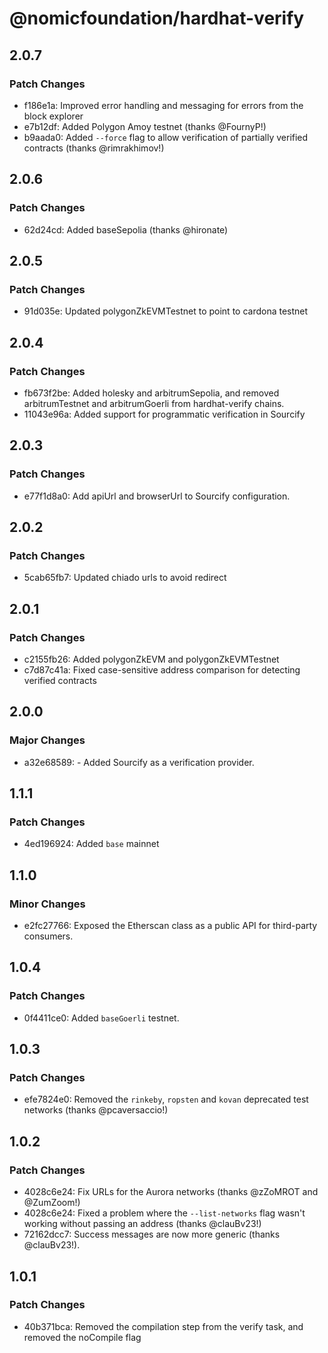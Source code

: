# @nomicfoundation/hardhat-verify

## 2.0.7

### Patch Changes

- f186e1a: Improved error handling and messaging for errors from the block explorer
- e7b12df: Added Polygon Amoy testnet (thanks @FournyP!)
- b9aada0: Added `--force` flag to allow verification of partially verified contracts (thanks @rimrakhimov!)

## 2.0.6

### Patch Changes

- 62d24cd: Added baseSepolia (thanks @hironate)

## 2.0.5

### Patch Changes

- 91d035e: Updated polygonZkEVMTestnet to point to cardona testnet

## 2.0.4

### Patch Changes

- fb673f2be: Added holesky and arbitrumSepolia, and removed arbitrumTestnet and arbitrumGoerli from hardhat-verify chains.
- 11043e96a: Added support for programmatic verification in Sourcify

## 2.0.3

### Patch Changes

- e77f1d8a0: Add apiUrl and browserUrl to Sourcify configuration.

## 2.0.2

### Patch Changes

- 5cab65fb7: Updated chiado urls to avoid redirect

## 2.0.1

### Patch Changes

- c2155fb26: Added polygonZkEVM and polygonZkEVMTestnet
- c7d87c41a: Fixed case-sensitive address comparison for detecting verified contracts

## 2.0.0

### Major Changes

- a32e68589: - Added Sourcify as a verification provider.

## 1.1.1

### Patch Changes

- 4ed196924: Added `base` mainnet

## 1.1.0

### Minor Changes

- e2fc27766: Exposed the Etherscan class as a public API for third-party consumers.

## 1.0.4

### Patch Changes

- 0f4411ce0: Added `baseGoerli` testnet.

## 1.0.3

### Patch Changes

- efe7824e0: Removed the `rinkeby`, `ropsten` and `kovan` deprecated test networks (thanks @pcaversaccio!)

## 1.0.2

### Patch Changes

- 4028c6e24: Fix URLs for the Aurora networks (thanks @zZoMROT and @ZumZoom!)
- 4028c6e24: Fixed a problem where the `--list-networks` flag wasn't working without passing an address (thanks @clauBv23!)
- 72162dcc7: Success messages are now more generic (thanks @clauBv23!).

## 1.0.1

### Patch Changes

- 40b371bca: Removed the compilation step from the verify task, and removed the noCompile flag
